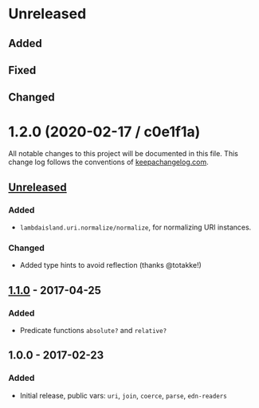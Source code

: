 # Unreleased

## Added

## Fixed

## Changed

# 1.2.0 (2020-02-17 / c0e1f1a)
All notable changes to this project will be documented in this file. This change log follows the conventions of [keepachangelog.com](http://keepachangelog.com/).

<!-- (this space deliberately left blank) -->
<!-- ### Added -->
<!-- ### Changed -->
<!-- ### Removed -->
<!-- ### Fixed -->


## [Unreleased]
### Added
- `lambdaisland.uri.normalize/normalize`, for normalizing URI instances.

### Changed
- Added type hints to avoid reflection (thanks @totakke!)

## [1.1.0] - 2017-04-25
### Added
- Predicate functions `absolute?` and `relative?`

## 1.0.0 - 2017-02-23
### Added
- Initial release, public vars: `uri`, `join`, `coerce`, `parse`, `edn-readers`

[Unreleased]: https://github.com/lambdaisland/uri/compare/v1.1.0...HEAD
[1.1.0]: https://github.com/lambdaisland/uri/compare/v1.0.0...v1.1.0
